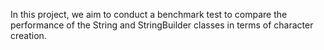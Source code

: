 In this project, we aim to conduct a benchmark test to compare the performance of the String and StringBuilder classes in terms of character creation. 